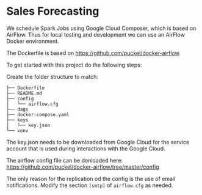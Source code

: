 # Sales Forecasting

We schedule Spark Jobs using Google Cloud Composer, which is based on AirFlow.
Thus for local testing and development we can use an AirFlow Docker environment.

The Dockerfile is based on https://github.com/puckel/docker-airflow.

To get started with this project do the following steps:

Create the folder structure to match:


    ├── Dockerfile
    ├── README.md
    ├── config
    │   └── airflow.cfg
    ├── dags
    ├── docker-compose.yaml
    ├── keys
    │   └── key.json
    └── venv


The key.json needs to be downloaded from Google Cloud for the 
service account that is used during interactions with the Google Cloud.

The airflow config file can be donloaded here:
https://github.com/puckel/docker-airflow/tree/master/config

The only reason for the replication od the config is the use of email notifications.
Modify the section `[smtp]` of `airflow.cfg` as needed.
